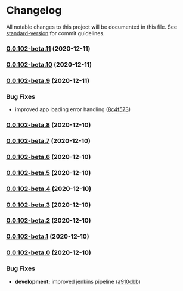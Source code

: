 # Changelog

All notable changes to this project will be documented in this file. See [standard-version](https://github.com/conventional-changelog/standard-version) for commit guidelines.

### [0.0.102-beta.11](https://bitbucket.org/zextras/zapp-shell/compare/v0.0.102-beta.10...v0.0.102-beta.11) (2020-12-11)

### [0.0.102-beta.10](https://bitbucket.org/zextras/zapp-shell/compare/v0.0.102-beta.9...v0.0.102-beta.10) (2020-12-11)

### [0.0.102-beta.9](https://bitbucket.org/zextras/zapp-shell/compare/v0.0.102-beta.8...v0.0.102-beta.9) (2020-12-11)


### Bug Fixes

* improved app loading error handling ([8c4f573](https://bitbucket.org/zextras/zapp-shell/commit/8c4f5738f3718aa897c7ae0da3c02e971d17ab14))

### [0.0.102-beta.8](https://bitbucket.org/zextras/zapp-shell/compare/v0.0.102-beta.7...v0.0.102-beta.8) (2020-12-10)

### [0.0.102-beta.7](https://bitbucket.org/zextras/zapp-shell/compare/v0.0.102-beta.6...v0.0.102-beta.7) (2020-12-10)

### [0.0.102-beta.6](https://bitbucket.org/zextras/zapp-shell/compare/v0.0.102-beta.5...v0.0.102-beta.6) (2020-12-10)

### [0.0.102-beta.5](https://bitbucket.org/zextras/zapp-shell/compare/v0.0.102-beta.4...v0.0.102-beta.5) (2020-12-10)

### [0.0.102-beta.4](https://bitbucket.org/zextras/zapp-shell/compare/v0.0.102-beta.3...v0.0.102-beta.4) (2020-12-10)

### [0.0.102-beta.3](https://bitbucket.org/zextras/zapp-shell/compare/v0.0.102-beta.2...v0.0.102-beta.3) (2020-12-10)

### [0.0.102-beta.2](https://bitbucket.org/zextras/zapp-shell/compare/v0.0.102-beta.1...v0.0.102-beta.2) (2020-12-10)

### [0.0.102-beta.1](https://bitbucket.org/zextras/zapp-shell/compare/v0.0.102-beta.0...v0.0.102-beta.1) (2020-12-10)

### [0.0.102-beta.0](https://bitbucket.org/zextras/zapp-shell/compare/v0.0.101-beta...v0.0.102-beta.0) (2020-12-10)


### Bug Fixes

* **development:** improved jenkins pipeline ([a910cbb](https://bitbucket.org/zextras/zapp-shell/commit/a910cbb644957ac0a8e27b05d642970724f106e6))
